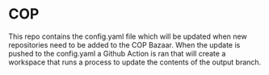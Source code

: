 # COP
This repo contains the config.yaml file which will be updated when new repositories need to be added to the COP Bazaar.  When the update is pushed to the config.yaml a Github Action is ran that will create a workspace that runs a process to update the contents of the output branch.
